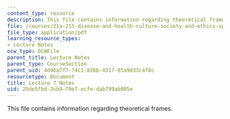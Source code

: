 ```yaml
---
content_type: resource
description: This file contains information regarding theoretical frames.
file: /courses/21a-215-disease-and-health-culture-society-and-ethics-spring-2012/25de5fbd3cb979e7ecfedab799ab005e_MIT21A_215S12_lecture_07.pdf
file_type: application/pdf
learning_resource_types:
- Lecture Notes
ocw_type: OCWFile
parent_title: Lecture Notes
parent_type: CourseSection
parent_uid: 4d9ba7f7-74c1-836b-4317-05a9d33c4f8c
resourcetype: Document
title: Lecture 7 Notes
uid: 25de5fbd-3cb9-79e7-ecfe-dab799ab005e
---
```

This file contains information regarding theoretical frames.

